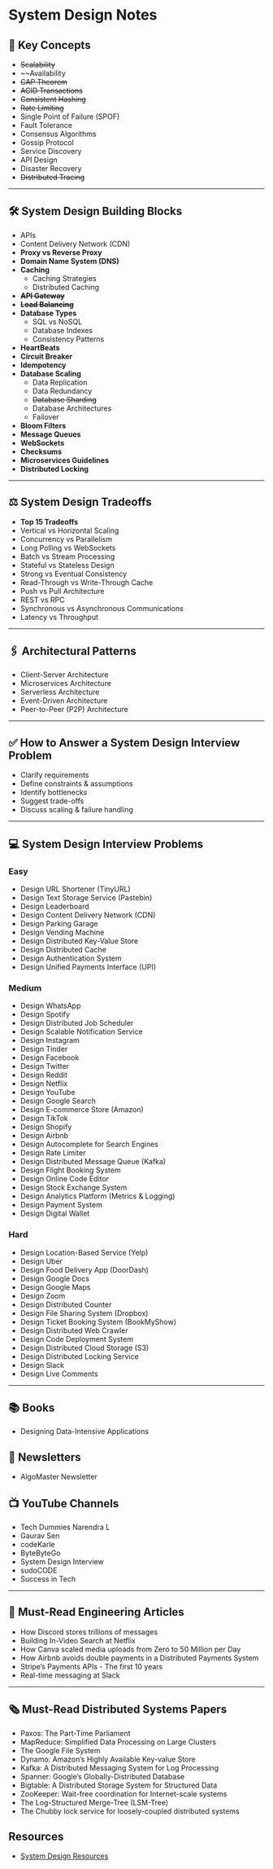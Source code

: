 # System Design Notes

## 📌 Key Concepts
- ~~Scalability~~
- ~~Availability
- ~~CAP Theorem~~
- ~~ACID Transactions~~
- ~~Consistent Hashing~~
- ~~Rate Limiting~~
- Single Point of Failure (SPOF)
- Fault Tolerance
- Consensus Algorithms
- Gossip Protocol
- Service Discovery
- API Design
- Disaster Recovery
- ~~Distributed Tracing~~

---

## 🛠️ System Design Building Blocks
- APIs
- Content Delivery Network (CDN)
- **Proxy vs Reverse Proxy**
- **Domain Name System (DNS)**
- **Caching**
    - Caching Strategies
    - Distributed Caching
- ~~**API Gateway**~~
- ~~**Load Balancing**~~
- **Database Types**
    - SQL vs NoSQL
    - Database Indexes
    - Consistency Patterns
- **HeartBeats**
- **Circuit Breaker**
- **Idempotency**
- **Database Scaling**
    - Data Replication
    - Data Redundancy
    - ~~Database Sharding~~
    - Database Architectures
    - Failover
- **Bloom Filters**
- **Message Queues**
- **WebSockets**
- **Checksums**
- **Microservices Guidelines**
- **Distributed Locking**

---

## ⚖️ System Design Tradeoffs
- **Top 15 Tradeoffs**
- Vertical vs Horizontal Scaling
- Concurrency vs Parallelism
- Long Polling vs WebSockets
- Batch vs Stream Processing
- Stateful vs Stateless Design
- Strong vs Eventual Consistency
- Read-Through vs Write-Through Cache
- Push vs Pull Architecture
- REST vs RPC
- Synchronous vs Asynchronous Communications
- Latency vs Throughput

---

## 🖇️ Architectural Patterns
- Client-Server Architecture
- Microservices Architecture
- Serverless Architecture
- Event-Driven Architecture
- Peer-to-Peer (P2P) Architecture

---

## ✅ How to Answer a System Design Interview Problem
- Clarify requirements
- Define constraints & assumptions
- Identify bottlenecks
- Suggest trade-offs
- Discuss scaling & failure handling

---

## 💻 System Design Interview Problems

### Easy
- Design URL Shortener (TinyURL)
- Design Text Storage Service (Pastebin)
- Design Leaderboard
- Design Content Delivery Network (CDN)
- Design Parking Garage
- Design Vending Machine
- Design Distributed Key-Value Store
- Design Distributed Cache
- Design Authentication System
- Design Unified Payments Interface (UPI)

### Medium
- Design WhatsApp
- Design Spotify
- Design Distributed Job Scheduler
- Design Scalable Notification Service
- Design Instagram
- Design Tinder
- Design Facebook
- Design Twitter
- Design Reddit
- Design Netflix
- Design YouTube
- Design Google Search
- Design E-commerce Store (Amazon)
- Design TikTok
- Design Shopify
- Design Airbnb
- Design Autocomplete for Search Engines
- Design Rate Limiter
- Design Distributed Message Queue (Kafka)
- Design Flight Booking System
- Design Online Code Editor
- Design Stock Exchange System
- Design Analytics Platform (Metrics & Logging)
- Design Payment System
- Design Digital Wallet

### Hard
- Design Location-Based Service (Yelp)
- Design Uber
- Design Food Delivery App (DoorDash)
- Design Google Docs
- Design Google Maps
- Design Zoom
- Design Distributed Counter
- Design File Sharing System (Dropbox)
- Design Ticket Booking System (BookMyShow)
- Design Distributed Web Crawler
- Design Code Deployment System
- Design Distributed Cloud Storage (S3)
- Design Distributed Locking Service
- Design Slack
- Design Live Comments

---

## 📚 Books
- Designing Data-Intensive Applications

## 📩 Newsletters
- AlgoMaster Newsletter

## 📺 YouTube Channels
- Tech Dummies Narendra L
- Gaurav Sen
- codeKarle
- ByteByteGo
- System Design Interview
- sudoCODE
- Success in Tech

---

## 📜 Must-Read Engineering Articles
- How Discord stores trillions of messages
- Building In-Video Search at Netflix
- How Canva scaled media uploads from Zero to 50 Million per Day
- How Airbnb avoids double payments in a Distributed Payments System
- Stripe’s Payments APIs - The first 10 years
- Real-time messaging at Slack

---

## 🗞️ Must-Read Distributed Systems Papers
- Paxos: The Part-Time Parliament
- MapReduce: Simplified Data Processing on Large Clusters
- The Google File System
- Dynamo: Amazon’s Highly Available Key-value Store
- Kafka: A Distributed Messaging System for Log Processing
- Spanner: Google’s Globally-Distributed Database
- Bigtable: A Distributed Storage System for Structured Data
- ZooKeeper: Wait-free coordination for Internet-scale systems
- The Log-Structured Merge-Tree (LSM-Tree)
- The Chubby lock service for loosely-coupled distributed systems


## Resources 
 - [System Design Resources](https://github.com/ashishps1/awesome-system-design-resources)